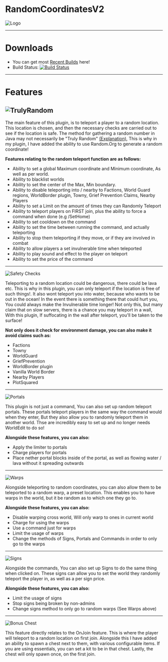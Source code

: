 # RandomCoordinatesV2
![Logo](http://i.imgur.com/AAKjFOE.png)
***
# Downloads
* You can get most [Recent Builds](https://github.com/PHENOMICAL/RandomCoordinatesV2/releases) here!
* Build Status: [![Build Status](https://travis-ci.org/PHENOMICAL/RandomCoordinatesV2.svg?branch=master)](https://travis-ci.org/PHENOMICAL/RandomCoordinatesV2)
***
# Features
![TrulyRandom](http://i.imgur.com/nXXzyfC.png)
---
The main feature of this plugin, is to teleport a player to a random location. This location is chosen, and then the necessary checks are carried out to see if the location is safe. The method for gathering a random number in Java may not necessarily be "Truly Random" [(Explanation)](https://github.com/jolbol1/RandomCoordinatesV2/wiki/Truly-Random-Explanation), This is why in my plugin, I have added the ability to use Random.Org to generate a random coordinate! 

**Features relating to the random teleport function are as follows:**
* Ability to set a global Maximum coordinate and Minimum coordinate, As well as per world.
* Ability to blacklist worlds
* Ability to set the center of the Max, Min boundary.
* Ability to disable teleporting into / nearby to Factions, World Guard regions, WorldBorder plugin, Towny, Grief Prevention Claims, Nearby Players
* Ability to set a Limit on the amount of times they can Randomly Teleport
* Ability to teleport players on FIRST join, plus the ability to force a command when done (e.g /SetHome)
* Ability to set cooldown on the command
* Ability to set the time between running the command, and actually teleporting
* Ability to stop them teleporting if they move, or if they are involved in combat
* Ability to allow players a set invulnerable time when teleported
* Ability to play sound and effect to the player on teleport
* Ability to set the price of the command

---
![Safety Checks](http://i.imgur.com/ug1Glsg.png)

Teleporting to a random location could be dangerous, there could be lava etc. This is why in this plugin, you can only teleport if the location is free of such things!. It also wont teleport you into water, because who wants to be out in the ocean! In the event there is something there that could hurt you, You could always make the Invulnerable time longer! Not only this, but many claim that on slow servers, there is a chance you may teleport in a wall, With this plugin, If suffocating in the wall after teleport, you'll be taken to the surface!

**Not only does it check for environment damage, you can also make it avoid claims such as:**
* Factions
* Towny
* WorldGuard
* GriefPrevention
* WorldBorder plugin
* Vanilla World Border
* Nearby Players
* PlotSquared

---
![Portals](http://i.imgur.com/rIvwyS6.png)

This plugin is not just a command, You can also set up random teleport portals. These portals teleport players in the same way the command would when they enter, But they also allow you to randomly teleport them in another world. Thse are incredibly easy to set up and no longer needs WorldEdit to do so!

**Alongside these features, you can also:**
* Apply the limiter to portals
* Charge players for portals
* Place nether portal blocks inside of the portal, as well as flowing water / lava without it spreading outwards

---
![Warps](http://i.imgur.com/m4XjicW.png)

Alongside teleporting to random coordinates, you can also allow them to be teleported to a random warp, a preset location. This enables you to have warps in the world, but it be random as to which one they go to.

**Alongside these features, you can also:**
* Disable warping cross world, Will only warp to ones in current world
* Charge for using the warps
* Use a command just for warps
* Limit the usage of warps 
* Change the methods of Signs, Portals and Commands in order to only go to the warps

---
![Signs](http://i.imgur.com/CLT0OGG.png)

Alongside the commands, You can also set up Signs to do the same thing when clicked on. These signs can allow you to set the world they randomly teleport the player in, as well as a per sign price. 

**Alongside these features, you can also:**
* Limit the usage of signs
* Stop signs being broken by non-admins
* Change signs method to only go to random warps (See Warps above)

---
![Bonus Chest](http://i.imgur.com/kcuVO1E.png)

This feature directly relates to the OnJoin feature. This is where the player will teleport to a random location on first join. Alongside this I have added an ability to spawn a chest next to them, with various configurable items. If you are using essentials, you can set a kit to be in that chest. Lastly, the chest will only spawn once, on the first join.